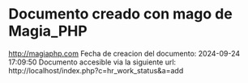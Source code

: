# Documento creado con mago de Magia_PHP 
http://magiaphp.com 
Fecha de creacion del documento: 2024-09-24 17:09:50 
Documento accesible via la siguiente url:  
http://localhost/index.php?c=hr_work_status&a=add 

